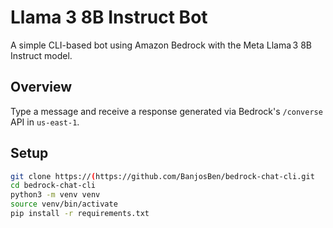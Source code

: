 # Llama 3 8B Instruct Bot

A simple CLI-based bot using Amazon Bedrock with the Meta Llama 3 8B Instruct model.

## Overview

Type a message and receive a response generated via Bedrock's `/converse` API in `us-east-1`.

## Setup

```bash
git clone https://(https://github.com/BanjosBen/bedrock-chat-cli.git
cd bedrock-chat-cli
python3 -m venv venv
source venv/bin/activate
pip install -r requirements.txt

